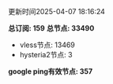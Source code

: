 更新时间2025-04-07 18:16:24

**总订阅: 159**
**总节点: 33490**
- vless节点: 13469
- hysteria2节点: 3

**google ping有效节点: 357**
